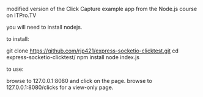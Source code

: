 modified version of the Click Capture example app from the Node.js course on ITPro.TV

you will need to install nodejs.


to install:

git clone https://github.com/rjp421/express-socketio-clicktest.git
cd express-socketio-clicktest/
npm install
node index.js


to use:

browse to 127.0.0.1:8080 and click on the page.
browse to 127.0.0.1:8080/clicks for a view-only page.